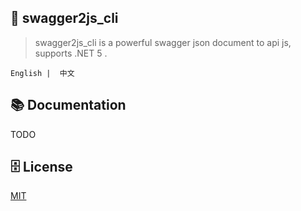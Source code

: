 ﻿## 🦄 swagger2js_cli

> swagger2js_cli is a powerful swagger json document to api js, supports .NET 5 .

    English |  中文


## 📚 Documentation
TODO

## 🗄 License

[MIT](LICENSE)